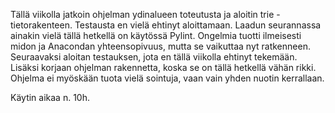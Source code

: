Tällä viikolla jatkoin ohjelman ydinalueen toteutusta ja aloitin trie -tietorakenteen.
Testausta en vielä ehtinyt aloittamaan. Laadun seurannassa ainakin vielä tällä hetkellä on käytössä
Pylint.
Ongelmia tuotti ilmeisesti midon ja Anacondan yhteensopivuus, mutta se vaikuttaa nyt ratkenneen.
Seuraavaksi aloitan testauksen, jota en tällä viikolla ehtinyt tekemään. Lisäksi korjaan ohjelman
rakennetta, koska se on tällä hetkellä vähän rikki. Ohjelma ei myöskään tuota vielä 
sointuja, vaan vain yhden nuotin kerrallaan.

Käytin aikaa n. 10h. 
